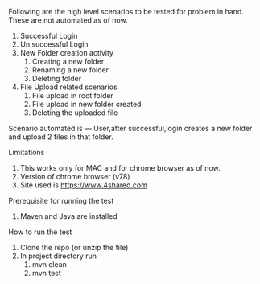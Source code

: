 Following are the high level scenarios to be tested for problem in hand. These are not automated as of now.
1. Successful Login 
2. Un successful Login 
3. New Folder creation activity 
    1. Creating a new folder 
    2. Renaming a new folder 
    3. Deleting folder
4. File Upload related scenarios 
    1. File upload in root folder 
    2. File upload in new folder created 
    3. Deleting the uploaded file 

Scenario automated is — User,after successful,login creates a new folder and upload 2 files in that folder. 

Limitations 
1. This works only for MAC and for chrome browser as of now.
2. Version of chrome browser (v78) 
3. Site used is https://www.4shared.com

Prerequisite for running the test 
1. Maven and Java are installed

How to run the test 
1. Clone the repo (or unzip the file)
2. In project directory run 
    1. mvn clean 
    2. mvn test

